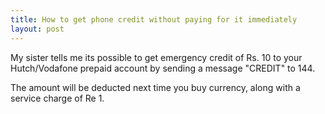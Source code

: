 ```yaml
---
title: How to get phone credit without paying for it immediately
layout: post
---
```



My sister tells me its possible to get emergency credit of Rs. 10 to your
Hutch/Vodafone prepaid account by sending a message "CREDIT" to 144.

The amount will be deducted next time you buy currency, along with a service charge of Re 1.
